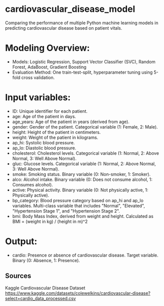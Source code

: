 # cardiovascular_disease_model
Comparing the performance of multiple Python machine learning models in predicting cardiovascular disease based on patient vitals.

# Modeling Overview:
* Models: Logistic Regression, Support Vector Classifier (SVC), Random Forest, AdaBoost, Gradient Boosting
* Evaluation Method: One train-test-split, hyperparameter tuning using 5-fold cross validation.

# Input variables:

* ID: Unique identifier for each patient. <br />
* age: Age of the patient in days. <br />
* age_years: Age of the patient in years (derived from age). <br />
* gender: Gender of the patient. Categorical variable (1: Female, 2: Male). <br />
* height: Height of the patient in centimeters. <br />
* weight: Weight of the patient in kilograms. <br />
* ap_hi: Systolic blood pressure. <br />
* ap_lo: Diastolic blood pressure. <br />
* cholesterol: Cholesterol levels. Categorical variable (1: Normal, 2: Above Normal, 3: Well Above Normal). <br />
* gluc: Glucose levels. Categorical variable (1: Normal, 2: Above Normal, 3: Well Above Normal). <br />
* smoke: Smoking status. Binary variable (0: Non-smoker, 1: Smoker). <br />
* alco: Alcohol intake. Binary variable (0: Does not consume alcohol, 1: Consumes alcohol). <br />
* active: Physical activity. Binary variable (0: Not physically active, 1: Physically active). <br />
* bp_category: Blood pressure category based on ap_hi and ap_lo variables. Multi-class variable that includes "Normal", "Elevated", "Hypertension Stage 1", and "Hypertension Stage 2". <br />
* bmi: Body Mass Index, derived from weight and height. Calculated as BMI = (weight in kg) / (height in m)^2 <br />

# Output: <br />

* cardio: Presence or absence of cardiovascular disease. Target variable. Binary (0: Absence, 1: Presence). <br />



## Sources

Kaggle Cardiovascular Disease Dataset
https://www.kaggle.com/datasets/colewelkins/cardiovascular-disease?select=cardio_data_processed.csv

